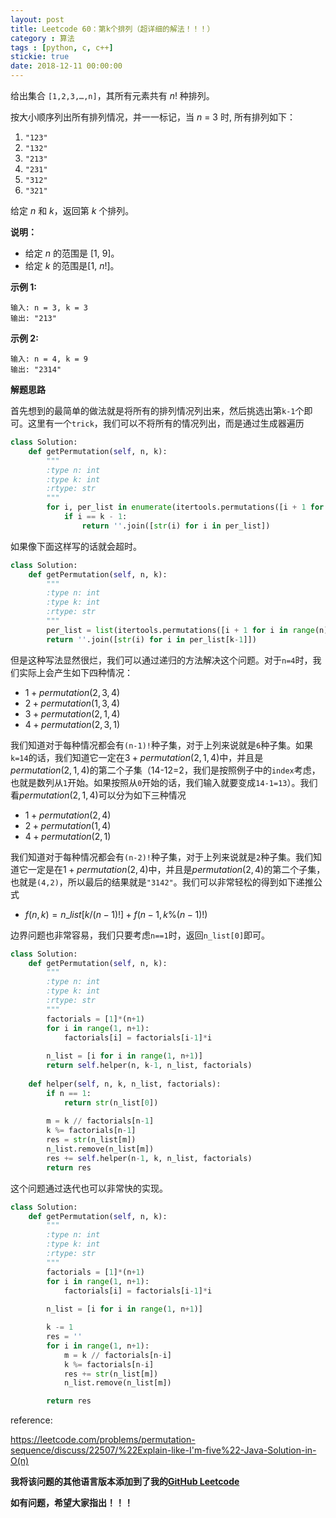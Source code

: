 ```yaml
---
layout: post
title: Leetcode 60：第k个排列（超详细的解法！！！）
category : 算法
tags : [python, c, c++]
stickie: true
date: 2018-12-11 00:00:00
---
```


给出集合 `[1,2,3,…,n]`，其所有元素共有 *n*! 种排列。

按大小顺序列出所有排列情况，并一一标记，当 *n* = 3 时, 所有排列如下：

1. `"123"`
2. `"132"`
3. `"213"`
4. `"231"`
5. `"312"`
6. `"321"`

给定 *n* 和 *k*，返回第 *k* 个排列。

**说明：**

- 给定 *n* 的范围是 [1, 9]。
- 给定 *k* 的范围是[1,  *n*!]。

**示例 1:**

```
输入: n = 3, k = 3
输出: "213"
```

**示例 2:**

```
输入: n = 4, k = 9
输出: "2314"
```

**解题思路**

首先想到的最简单的做法就是将所有的排列情况列出来，然后挑选出第`k-1`个即可。这里有一个`trick`，我们可以不将所有的情况列出，而是通过生成器遍历

```python
class Solution:
    def getPermutation(self, n, k):
        """
        :type n: int
        :type k: int
        :rtype: str
        """
        for i, per_list in enumerate(itertools.permutations([i + 1 for i in range(n)])):
            if i == k - 1:
                return ''.join([str(i) for i in per_list])
```

如果像下面这样写的话就会超时。

```python
class Solution:
    def getPermutation(self, n, k):
        """
        :type n: int
        :type k: int
        :rtype: str
        """
        per_list = list(itertools.permutations([i + 1 for i in range(n)]))
        return ''.join([str(i) for i in per_list[k-1]])
```

但是这种写法显然很烂，我们可以通过递归的方法解决这个问题。对于`n=4`时，我们实际上会产生如下四种情况：

- $1+permutation(2,3,4)$
- $2+permutation(1,3,4)$
- $3+permutation(2,1,4)$
- $4+permutation(2,3,1)$

我们知道对于每种情况都会有`(n-1)!`种子集，对于上列来说就是`6`种子集。如果`k=14`的话，我们知道它一定在$3+permutation(2,1,4)$中，并且是$permutation(2,1,4)$的第二个子集（14-12=2，我们是按照例子中的`index`考虑，也就是数列从`1`开始。如果按照从`0`开始的话，我们输入就要变成`14-1=13`）。我们看$permutation(2,1,4)$可以分为如下三种情况

- $1+permutation(2,4)$
- $2+permutation(1,4)$
- $4+permutation(2,1)$

我们知道对于每种情况都会有`(n-2)!`种子集，对于上列来说就是`2`种子集。我们知道它一定是在$1+permutation(2,4)$中，并且是$permutation(2,4)$的第二个子集，也就是`(4,2)`，所以最后的结果就是`"3142"`。我们可以非常轻松的得到如下递推公式

- $f(n,k)=n\_list[k/(n-1)!] + f(n-1,k\%(n-1)!)$

边界问题也非常容易，我们只要考虑`n==1`时，返回`n_list[0]`即可。

```python
class Solution:
    def getPermutation(self, n, k):
        """
        :type n: int
        :type k: int
        :rtype: str
        """
        factorials = [1]*(n+1)
        for i in range(1, n+1):
            factorials[i] = factorials[i-1]*i
            
        n_list = [i for i in range(1, n+1)]
        return self.helper(n, k-1, n_list, factorials)
    
    def helper(self, n, k, n_list, factorials):
        if n == 1:
            return str(n_list[0])
        
        m = k // factorials[n-1]
        k %= factorials[n-1]     
        res = str(n_list[m])
        n_list.remove(n_list[m])
        res += self.helper(n-1, k, n_list, factorials)
        return res
```

这个问题通过迭代也可以非常快的实现。

```python
class Solution:
    def getPermutation(self, n, k):
        """
        :type n: int
        :type k: int
        :rtype: str
        """
        factorials = [1]*(n+1)
        for i in range(1, n+1):
            factorials[i] = factorials[i-1]*i
            
        n_list = [i for i in range(1, n+1)]

        k -= 1
        res = ''
        for i in range(1, n+1):
            m = k // factorials[n-i]
            k %= factorials[n-i]     
            res += str(n_list[m])
            n_list.remove(n_list[m])

        return res
```

reference:

https://leetcode.com/problems/permutation-sequence/discuss/22507/%22Explain-like-I'm-five%22-Java-Solution-in-O(n)

**我将该问题的其他语言版本添加到了我的[GitHub Leetcode](https://github.com/luliyucoordinate/Leetcode)**

**如有问题，希望大家指出！！！**